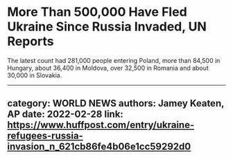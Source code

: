# More Than 500,000 Have Fled Ukraine Since Russia Invaded, UN Reports

The latest count had 281,000 people entering Poland, more than 84,500 in Hungary, about 36,400 in Moldova, over 32,500 in Romania and about 30,000 in Slovakia.

---
category: WORLD NEWS
authors: Jamey Keaten, AP
date: 2022-02-28
link: https://www.huffpost.com/entry/ukraine-refugees-russia-invasion_n_621cb86fe4b06e1cc59292d0
---
